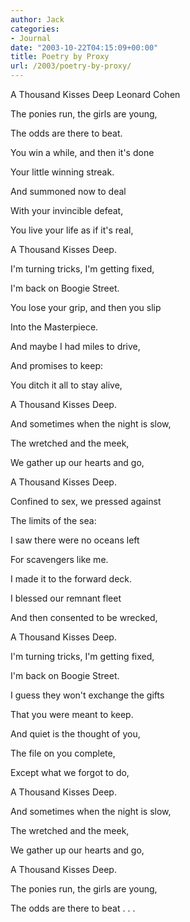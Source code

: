 ```yaml
---
author: Jack
categories:
- Journal
date: "2003-10-22T04:15:09+00:00"
title: Poetry by Proxy
url: /2003/poetry-by-proxy/
---
```


A Thousand Kisses Deep Leonard Cohen

The ponies run, the girls are young, 

The odds are there to beat. 

You win a while, and then it's done 

Your little winning streak. 

And summoned now to deal 

With your invincible defeat, 

You live your life as if it's real, 

A Thousand Kisses Deep.

I'm turning tricks, I'm getting fixed, 

I'm back on Boogie Street. 

You lose your grip, and then you slip 

Into the Masterpiece. 

And maybe I had miles to drive, 

And promises to keep: 

You ditch it all to stay alive, 

A Thousand Kisses Deep.

And sometimes when the night is slow, 

The wretched and the meek, 

We gather up our hearts and go, 

A Thousand Kisses Deep.

Confined to sex, we pressed against 

The limits of the sea: 

I saw there were no oceans left 

For scavengers like me. 

I made it to the forward deck. 

I blessed our remnant fleet 

And then consented to be wrecked, 

A Thousand Kisses Deep.

I'm turning tricks, I'm getting fixed, 

I'm back on Boogie Street. 

I guess they won't exchange the gifts 

That you were meant to keep. 

And quiet is the thought of you, 

The file on you complete, 

Except what we forgot to do, 

A Thousand Kisses Deep.

And sometimes when the night is slow, 

The wretched and the meek, 

We gather up our hearts and go, 

A Thousand Kisses Deep.

The ponies run, the girls are young, 

The odds are there to beat . . .